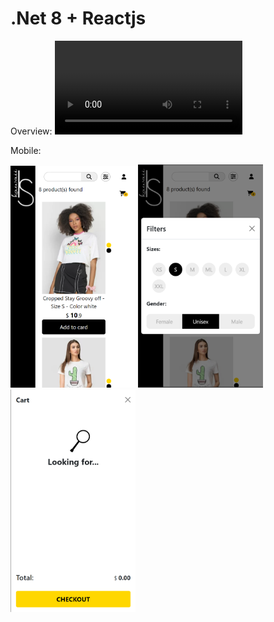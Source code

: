 # .Net 8 + Reactjs


Overview:
<video src='public/app/overview.mp4'/>

Mobile:

<img src='public/app/mobile_view_1.png' width='200'/>
<img src='public/app/mobile_view_2.png' width='200'/>
<img src='public/app/mobile_view_3.png' width='200'/>
